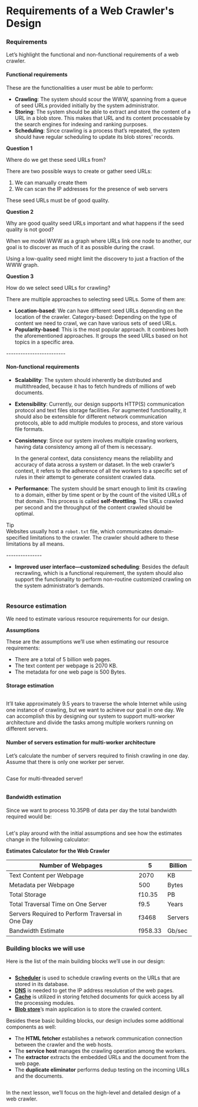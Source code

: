 # Requirements of a Web Crawler's Design

### Requirements <a href="#requirements-0" id="requirements-0"></a>

Let’s highlight the functional and non-functional requirements of a web crawler.

#### Functional requirements <a href="#functional-requirements-1" id="functional-requirements-1"></a>

These are the functionalities a user must be able to perform:

* **Crawling**: The system should scour the WWW, spanning from a queue of seed URLs provided initially by the system administrator.
* **Storing**: The system should be able to extract and store the content of a URL in a blob store. This makes that URL and its content processable by the search engines for indexing and ranking purposes.
* **Scheduling**: Since crawling is a process that’s repeated, the system should have regular scheduling to update its blob stores’ records.

**Question 1**

Where do we get these seed URLs from?

There are two possible ways to create or gather seed URLs:

1. We can manually create them
2. We can scan the IP addresses for the presence of web servers

These seed URLs must be of good quality.

**Question 2**

Why are good quality seed URLs important and what happens if the seed quality is not good?

When we model WWW as a graph where URLs link one node to another, our goal is to discover as much of it as possible during the crawl.

Using a low-quality seed might limit the discovery to just a fraction of the WWW graph.

**Question 3**

How do we select seed URLs for crawling?

There are multiple approaches to selecting seed URLs. Some of them are:

* **Location-based**: We can have different seed URLs depending on the location of the crawler. Category-based: Depending on the type of content we need to crawl, we can have various sets of seed URLs.
* **Popularity-based**: This is the most popular approach. It combines both the aforementioned approaches. It groups the seed URLs based on hot topics in a specific area.

\-------------------------

#### Non-functional requirements <a href="#non-functional-requirements-0" id="non-functional-requirements-0"></a>

* **Scalability**: The system should inherently be distributed and multithreaded, because it has to fetch hundreds of millions of web documents.
* **Extensibility**: Currently, our design supports HTTP(S) communication protocol and text files storage facilities. For augmented functionality, it should also be extensible for different network communication protocols, able to add multiple modules to process, and store various file formats.
*   **Consistency**: Since our system involves multiple crawling workers, having data consistency among all of them is necessary.

    In the general context, data consistency means the reliability and accuracy of data across a system or dataset. In the web crawler’s context, it refers to the adherence of all the workers to a specific set of rules in their attempt to generate consistent crawled data.
* **Performance**: The system should be smart enough to limit its crawling to a domain, either by time spent or by the count of the visited URLs of that domain. This process is called **self-throttling**. The URLs crawled per second and the throughput of the content crawled should be optimal.

Tip\
Websites usually host a `robot.txt` file, which communicates domain-specified limitations to the crawler. The crawler should adhere to these limitations by all means.

\---------------

* **Improved user interface—customized scheduling**: Besides the default recrawling, which is a functional requirement, the system should also support the functionality to perform non-routine customized crawling on the system administrator’s demands.



<figure><img src="https://kuweiguge.github.io/Grokking-Modern-System-Design-Interview-Gitbook/.gitbook/assets/Screenshot 2023-09-06 at 1.14.31 AM.png" alt=""><figcaption></figcaption></figure>

### Resource estimation <a href="#resource-estimation-0" id="resource-estimation-0"></a>

We need to estimate various resource requirements for our design.

**Assumptions**

These are the assumptions we’ll use when estimating our resource requirements:

* There are a total of 5 billion web pages.
* The text content per webpage is 2070 KB.
* The metadata for one web page is 500 Bytes.

#### Storage estimation <a href="#storage-estimation-1" id="storage-estimation-1"></a>

<figure><img src="https://kuweiguge.github.io/Grokking-Modern-System-Design-Interview-Gitbook/.gitbook/assets/Screenshot 2023-09-06 at 1.17.24 AM.png" alt=""><figcaption></figcaption></figure>

It’ll take approximately 9.5 years to traverse the whole Internet while using one instance of crawling, but we want to achieve our goal in one day. We can accomplish this by designing our system to support multi-worker architecture and divide the tasks among multiple workers running on different servers.

#### Number of servers estimation for multi-worker architecture <a href="#number-of-servers-estimation-for-multi-worker-architecture-1" id="number-of-servers-estimation-for-multi-worker-architecture-1"></a>

Let’s calculate the number of servers required to finish crawling in one day. Assume that there is only one worker per server.

<figure><img src="https://kuweiguge.github.io/Grokking-Modern-System-Design-Interview-Gitbook/.gitbook/assets/Screenshot 2023-09-06 at 1.22.12 AM (1).png" alt=""><figcaption></figcaption></figure>

Case for multi-threaded server!

<figure><img src="https://kuweiguge.github.io/Grokking-Modern-System-Design-Interview-Gitbook/.gitbook/assets/Screenshot 2023-09-06 at 1.22.41 AM.png" alt=""><figcaption></figcaption></figure>

#### Bandwidth estimation <a href="#bandwidth-estimation-0" id="bandwidth-estimation-0"></a>

Since we want to process 10.35PB of data per day the total bandwidth required would be:

<figure><img src="https://kuweiguge.github.io/Grokking-Modern-System-Design-Interview-Gitbook/.gitbook/assets/Screenshot 2023-09-06 at 1.23.07 AM.png" alt=""><figcaption></figcaption></figure>

Let's play around with the initial assumptions and see how the estimates change in the following calculator:

**Estimates Calculator for the Web Crawler**

| Number of Webpages                               | 5       | Billion |
| ------------------------------------------------ | ------- | ------- |
| Text Content per Webpage                         | 2070    | KB      |
| Metadata per Webpage                             | 500     | Bytes   |
| Total Storage                                    | f10.35  | PB      |
| Total Traversal Time on One Server               | f9.5    | Years   |
| Servers Required to Perform Traversal in One Day | f3468   | Servers |
| Bandwidth Estimate                               | f958.33 | Gb/sec  |

### Building blocks we will use <a href="#building-blocks-we-will-use-0" id="building-blocks-we-will-use-0"></a>

Here is the list of the main building blocks we’ll use in our design:

<figure><img src="https://kuweiguge.github.io/Grokking-Modern-System-Design-Interview-Gitbook/.gitbook/assets/Screenshot 2023-09-06 at 1.23.07 AM (1).png" alt=""><figcaption></figcaption></figure>

* [**Scheduler**](../distributed-task-scheduler/system-design-the-distributed-task-scheduler.md) is used to schedule crawling events on the URLs that are stored in its database.
* [**DNS**](../domain-name-system/introduction-to-domain-name-system-dns.md) is needed to get the IP address resolution of the web pages.
* [**Cache**](../distributed-cache/system-design-the-distributed-cache.md) is utilized in storing fetched documents for quick access by all the processing modules.
* [**Blob store**](../blob-store/system-design-a-blob-store.md)’s main application is to store the crawled content.

Besides these basic building blocks, our design includes some additional components as well:

* The **HTML fetcher** establishes a network communication connection between the crawler and the web hosts.
* The **service host** manages the crawling operation among the workers.
* The **extractor** extracts the embedded URLs and the document from the web page.
* The **duplicate eliminator** performs dedup testing on the incoming URLs and the documents.

<figure><img src="https://kuweiguge.github.io/Grokking-Modern-System-Design-Interview-Gitbook/.gitbook/assets/Screenshot 2023-09-06 at 1.24.09 AM.png" alt=""><figcaption></figcaption></figure>

In the next lesson, we’ll focus on the high-level and detailed design of a web crawler.
